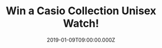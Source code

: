 ---
campaign-uuid: "c-9ee93edb-8c76-4618-bd10-e2120b3322fb"
type: "Competition"
category: "Gifts"
date: "2019-01-09T09:00:00.000Z"
end-date: "2019-02-09T04:59:00.000Z"
disable-form: false
is_promoted: false
has_entry_page: true
title: "Win a Casio Collection Unisex Watch!"
competition-description: "<p>With over one million watches purchased every year, we\
  \ have managed to get on our hands an amazing Casio watch for you to stand out anywhere\
  \ you go: The Casio A158WEA-9CF Unisex collection watch!</p>\r\n<p>Sure you won't\
  \ want to miss it... click below for a chance to win!</p>"
hero-header: "Win a Casio Collection Unisex Watch!"
terms-confirmation: "https://aaa.nme.com/etc/casio-usa-collection-giveaway"
banner-img: "https://assets.expresslyapp.com/asset-19c2a2ba-5866-4e5c-a978-9455e197af6b.jpg"
logo-left-href: "aaa.nme.com"
logo-left-image: "https://assets.expresslyapp.com/asset-51471286-5510-4d1a-b208-21b8ce34d4f0.jpg"
logo-left-title: "NME AAA"
bg-image-hero: "https://assets.expresslyapp.com/asset-c2cb91a2-3647-400d-b8f8-ff20ce39647e.jpg"
bg-image-first: "https://assets.expresslyapp.com/asset-c130d45b-bc00-4160-a985-1187e2f2eac0.jpg"
section1-content: "<p>With warm shades of gold, cool stainless steel and black plastic,\
  \ these timeless design icons can be combined perfectly with today's style. It's\
  \ good to know that some things never change and Casio continually pushes the boundaries\
  \ of innovative timepiece design and functionality.</p>\r\n<p>Enter the form below\
  \ for a chance to win one of the best watches in the world: The Casio A158WEA-9CF\
  \ Unisex collection watch!</p>"
entry-title: "Win a Casio Collection Unisex Watch!"
entry-content: "Enter the draw to win a Casio Collection Unisex Watch by completing\
  \ the form below before 23:59 on 9th of February 2019."
has-winner: false
prize-description: "The Casio A158WEA-9CF Unisex collection watch."
special-conditions: "Multiple entries are allowed up to one every day."
country-restrictions:
- "US"
---